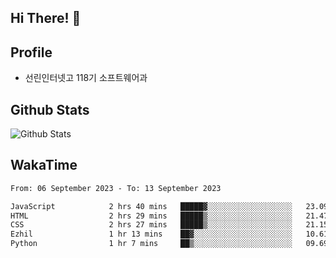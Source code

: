 ## Hi There! 👋

## Profile

-   선린인터넷고 118기 소프트웨어과

## Github Stats

![Github Stats](https://github-readme-stats.vercel.app/api/top-langs/?username=NY0510&theme=tokyonight&hide_border=true&layout=compact)

## WakaTime

<!--START_SECTION:waka-->

```txt
From: 06 September 2023 - To: 13 September 2023

JavaScript            2 hrs 40 mins   █████▓░░░░░░░░░░░░░░░░░░░   23.09 %
HTML                  2 hrs 29 mins   █████▒░░░░░░░░░░░░░░░░░░░   21.47 %
CSS                   2 hrs 27 mins   █████▒░░░░░░░░░░░░░░░░░░░   21.15 %
Ezhil                 1 hr 13 mins    ██▓░░░░░░░░░░░░░░░░░░░░░░   10.61 %
Python                1 hr 7 mins     ██▒░░░░░░░░░░░░░░░░░░░░░░   09.69 %
```

<!--END_SECTION:waka-->
